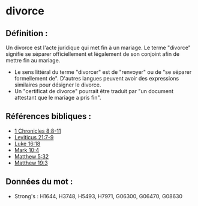 # divorce

## Définition :

Un divorce est l'acte juridique qui met fin à un mariage. Le terme "divorce" signifie se séparer officiellement et légalement de son conjoint afin de mettre fin au mariage.

* Le sens littéral du terme "divorcer" est de "renvoyer" ou de "se séparer formellement de". D'autres langues peuvent avoir des expressions similaires pour désigner le divorce.
* Un "certificat de divorce" pourrait être traduit par "un document attestant que le mariage a pris fin".

## Références bibliques :

* [1 Chronicles 8:8-11](rc://en/tn/help/1ch/08/08)
* [Leviticus 21:7-9](rc://en/tn/help/lev/21/07)
* [Luke 16:18](rc://en/tn/help/luk/16/18)
* [Mark 10:4](rc://en/tn/help/mrk/10/04)
* [Matthew 5:32](rc://en/tn/help/mat/05/32)
* [Matthew 19:3](rc://en/tn/help/mat/19/03)

## Données du mot :

* Strong's : H1644, H3748, H5493, H7971, G06300, G06470, G08630
